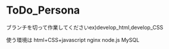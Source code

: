 # ToDo_Persona
ブランチを切って作業してくださいex)develop_html,develop_CSS

使う環境は
html+CSS+javascript
nginx
node.js
MySQL